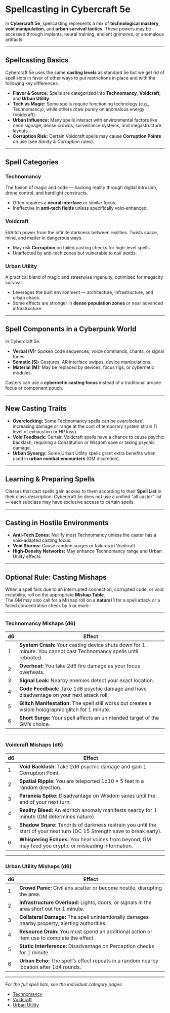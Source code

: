 # Spellcasting in Cybercraft 5e

In **Cybercraft 5e**, spellcasting represents a mix of **technological mastery**, **void manipulation**, and **urban survival tactics**. These powers may be accessed through implants, neural training, ancient grimoires, or anomalous artifacts.

---

## Spellcasting Basics
Cybercraft 5e uses the same **casting levels** as standard 5e but we get rid of spell slots in favor of other ways to put restrictions in place and with the following key differences:

- **Flavor & Source:** Spells are categorized into **Technomancy**, **Voidcraft**, and **Urban Utility**.
- **Tech vs Magic:** Some spells require functioning technology (e.g., Technomancy), while others draw purely on anomalous energy (Voidcraft).
- **Urban Influence:** Many spells interact with environmental factors like neon signage, dense crowds, surveillance systems, and megastructure layouts.
- **Corruption Risk:** Certain Voidcraft spells may cause **Corruption Points** on use (see *Sanity & Corruption* rules).

---

## Spell Categories

### **Technomancy**
The fusion of magic and code — hacking reality through digital intrusion, drone control, and hardlight constructs.  
- Often requires a **neural interface** or similar focus.
- Ineffective in **anti-tech fields** unless specifically void-enhanced.

### **Voidcraft**
Eldritch power from the infinite darkness between realities. Twists space, mind, and matter in dangerous ways.  
- May risk **Corruption** on failed casting checks for high-level spells.
- Unaffected by anti-tech zones but vulnerable to *null wards*.

### **Urban Utility**
A practical blend of magic and streetwise ingenuity, optimized for megacity survival.  
- Leverages the built environment — architecture, infrastructure, and urban chaos.
- Some effects are stronger in **dense population zones** or near advanced infrastructure.

---

## Spell Components in a Cyberpunk World

In Cybercraft 5e:  
- **Verbal (V):** Spoken code sequences, voice commands, chants, or signal tones.  
- **Somatic (S):** Gestures, AR interface swipes, device manipulations.  
- **Material (M):** May be replaced by devices, focus rigs, or cybernetic modules.  

Casters can use a **cybernetic casting focus** instead of a traditional arcane focus or component pouch.

---

## New Casting Traits

- **Overclocking:** Some Technomancy spells can be *overclocked*, increasing damage or range at the cost of temporary system strain (1 level of exhaustion or HP loss).
- **Void Feedback:** Certain Voidcraft spells have a chance to cause psychic backlash, requiring a Constitution or Wisdom save or taking psychic damage.
- **Urban Synergy:** Some Urban Utility spells grant extra benefits when used in **urban combat encounters** (GM discretion).

---

## Learning & Preparing Spells

Classes that cast spells gain access to them according to their **Spell List** in their class description. Cybercraft 5e does not use a unified “all caster” list — each subclass may have exclusive access to certain spells.

---

## Casting in Hostile Environments

- **Anti-Tech Zones:** Nullify most Technomancy unless the caster has a void-adapted casting focus.
- **Void Storms:** Cause random surges or failures in Voidcraft.
- **High-Density Networks:** May enhance Technomancy range and Urban Utility effects.

---

## Optional Rule: Casting Mishaps

When a spell fails due to an interrupted connection, corrupted code, or void instability, roll on the appropriate **Mishap Table**.  
The GM may also call for a Mishap roll on a **natural 1** for a spell attack or a failed concentration check by 5 or more.

---

### Technomancy Mishaps (d6)
| d6 | Effect |
|----|--------|
| 1 | **System Crash:** Your casting device shuts down for 1 minute. You cannot cast Technomancy spells until rebooted. |
| 2 | **Overheat:** You take 2d6 fire damage as your focus overheats. |
| 3 | **Signal Leak:** Nearby enemies detect your exact location. |
| 4 | **Code Feedback:** Take 1d6 psychic damage and have disadvantage on your next attack roll. |
| 5 | **Glitch Manifestation:** The spell still works but creates a visible holographic glitch for 1 minute. |
| 6 | **Short Surge:** Your spell affects an unintended target of the GM’s choice. |

---

### Voidcraft Mishaps (d6)
| d6 | Effect |
|----|--------|
| 1 | **Void Backlash:** Take 2d6 psychic damage and gain 1 Corruption Point. |
| 2 | **Spatial Ripple:** You are teleported 1d10 × 5 feet in a random direction. |
| 3 | **Paranoia Spike:** Disadvantage on Wisdom saves until the end of your next turn. |
| 4 | **Reality Bleed:** An eldritch anomaly manifests nearby for 1 minute (GM determines nature). |
| 5 | **Shadow Snare:** Tendrils of darkness restrain you until the start of your next turn (DC 15 Strength save to break early). |
| 6 | **Whispering Echoes:** You hear voices from beyond; GM may feed you cryptic or misleading information. |

---

### Urban Utility Mishaps (d6)
| d6 | Effect |
|----|--------|
| 1 | **Crowd Panic:** Civilians scatter or become hostile, disrupting the area. |
| 2 | **Infrastructure Overload:** Lights, doors, or signals in the area short out for 1 minute. |
| 3 | **Collateral Damage:** The spell unintentionally damages nearby property, alerting authorities. |
| 4 | **Resource Drain:** You must spend an additional action or item use to complete the effect. |
| 5 | **Static Interference:** Disadvantage on Perception checks for 1 minute. |
| 6 | **Urban Echo:** The spell’s effect repeats in a random nearby location after 1d4 rounds. |

---

*For the full spell lists, see the individual category pages:*
- [Technomancy](technomancy.md)
- [Voidcraft](voidcraft.md)
- [Urban Utility](urban-utility.md)
